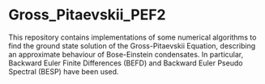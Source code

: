 # Gross_Pitaevskii_PEF2

This repository contains implementations of some numerical algorithms to find the ground state solution of 
the Gross-Pitaevskii Equation, describing an approximate behaviour of Bose-Einstein condensates.
In particular, Backward Euler Finite Differences (BEFD) and Backward Euler Pseudo Spectral (BESP) have been used.
